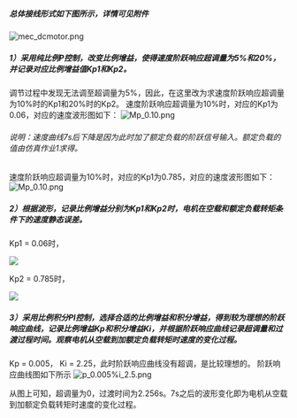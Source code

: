 ##### 总体接线形式如下图所示，详情可见附件
![mec_dcmotor.png](https://github.com/DavidsIdylle/homework)

##### 1）采用纯比例P控制，改变比例增益，使得速度阶跃响应超调量为5%和20%，并记录对应比例增益值Kp1和Kp2。

调节过程中发现无法调至超调量为5%，因此，在这里改为求速度阶跃响应超调量为10%时的Kp1和20%时的Kp2。
速度阶跃响应超调量为10%时，对应的Kp1为0.06，对应的速度波形图如下：
  ![Mp_0.10.png](https://github.com/DavidsIdylle/homework)

###### 说明：速度曲线7s后下降是因为此时加了额定负载的阶跃信号输入。额定负载的值由仿真作业1求得。

速度阶跃响应超调量为10%时，对应的Kp1为0.785，对应的速度波形图如下：
  ![Mp_0.10.png](https://github.com/DavidsIdylle/homework)

##### 2）根据波形，记录比例增益分别为Kp1和Kp2时，电机在空载和额定负载转矩条件下的速度静态误差。

Kp1 = 0.06时，
  
<img src="http://chart.googleapis.com/chart?cht=tx&chl= S = \frac{n_0-n_N}{n_0} = \frac{56.5-17.8}{56.5} = 68.50 \%" style="border:none;">

Kp2 = 0.785时，
  
<img src="http://chart.googleapis.com/chart?cht=tx&chl= S = \frac{n_0-n_N}{n_0} = \frac{439-416}{439} = 52.39 \%" style="border:none;">
  
##### 3）采用比例积分PI控制，选择合适的比例增益和积分增益，得到较为理想的阶跃响应曲线，记录比例增益Kp和积分增益Ki，并根据阶跃响应曲线记录超调量和过渡过程时间。观察电机从空载到加额定负载转矩时速度的变化过程。
  
Kp = 0.005， Ki = 2.25，此时阶跃响应曲线没有超调，是比较理想的。
  阶跃响应曲线图如下所示
    ![p_0.005%i_2.5.png](https://github.com/DavidsIdylle/homework)
  
  从图上可知，超调量为0，过渡时间为2.256s。7s之后的波形变化即为电机从空载到加额定负载转矩时速度的变化过程。
